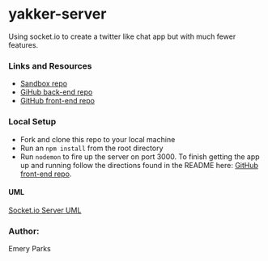 # yakker-server
Using socket.io to create a twitter like chat app but with much fewer features.

### Links and Resources
* [Sandbox repo](https://codesandbox.io/s/ryzq74k9z4)
* [GiHub back-end repo](https://github.com/EmeryP/yakker-server)
* [GitHub front-end repo](https://github.com/EmeryP/yakker-client)


### Local Setup
* Fork and clone this repo to your local machine
* Run an `npm install` from the root directory
* Run `nodemon` to fire up the server on port 3000. To finish getting the app up and running follow the directions found in the README here: [GitHub front-end repo](https://github.com/EmeryP/yakker-client).

#### UML
[Socket.io Server UML](/assets/socketio-server.jpg)

### Author: 
Emery Parks
